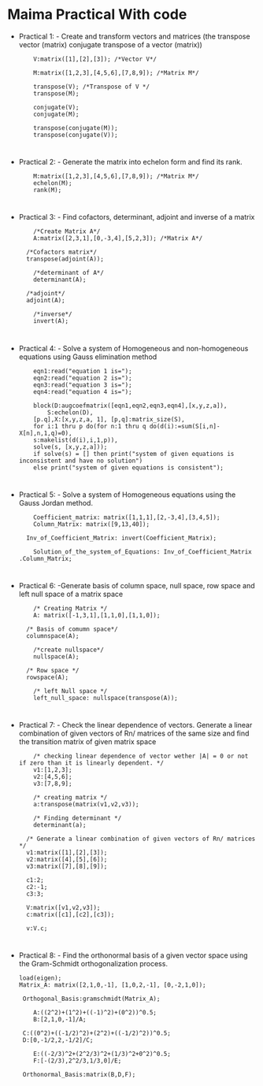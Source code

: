 # Maima Practical With code

* Practical 1: - Create and transform vectors and matrices (the transpose vector (matrix) conjugate transpose of a vector (matrix))

    ~~~
        V:matrix([1],[2],[3]); /*Vector V*/
    ~~~
    
    ~~~
        M:matrix([1,2,3],[4,5,6],[7,8,9]); /*Matrix M*/
    ~~~
    ~~~
        transpose(V); /*Transpose of V */
        transpose(M);
    ~~~
    ~~~
        conjugate(V);
        conjugate(M);
    ~~~
    ~~~
        transpose(conjugate(M));
        transpose(conjugate(V));
    ~~~

#

* Practical 2: - Generate the matrix into echelon form and find its rank.

    ~~~
        M:matrix([1,2,3],[4,5,6],[7,8,9]); /*Matrix M*/
        echelon(M);
        rank(M);
    ~~~

#

* Practical 3: - Find cofactors, determinant, adjoint and inverse of a matrix

    ~~~
        /*Create Matrix A*/
        A:matrix([2,3,1],[0,-3,4],[5,2,3]); /*Matrix A*/
    ~~~
        /*Cofactors matrix*/
        transpose(adjoint(A));
    ~~~
        /*determinant of A*/
        determinant(A);
    ~~~    
        /*adjoint*/
        adjoint(A);
    ~~~
        /*inverse*/
        invert(A);
    ~~~

#

* Practical 4: - Solve a system of Homogeneous and non-homogeneous equations using Gauss elimination method
    ~~~
        eqn1:read("equation 1 is=");
        eqn2:read("equation 2 is=");
        eqn3:read("equation 3 is=");
        eqn4:read("equation 4 is=");

        block(D:augcoefmatrix([eqn1,eqn2,eqn3,eqn4],[x,y,z,a]), 
            S:echelon(D),
        [p.q],X:[x,y,z,a, 1], [p,q]:matrix_size(S),
        for i:1 thru p do(for n:1 thru q do(d(i):=sum(S[i,n]-X[n],n,1,q)=0),
        s:makelist(d(i),i,1,p)),
        solve(s, [x,y,z,a]));
        if solve(s) = [] then print("system of given equations is inconsistent and have no solution") 
        else print("system of given equations is consistent");
    ~~~



#

* Practical 5: - Solve a system of Homogeneous equations using the Gauss Jordan method.

    ~~~
        Coefficient_matrix: matrix([1,1,1],[2,-3,4],[3,4,5]);
        Column_Matrix: matrix([9,13,40]);
    ~~~
        Inv_of_Coefficient_Matrix: invert(Coefficient_Matrix);
    ~~~
        Solution_of_the_system_of_Equations: Inv_of_Coefficient_Matrix .Column_Matrix;
    ~~~

#

* Practical 6: -Generate basis of column space, null space, row space and left null space of a matrix space

    ~~~
        /* Creating Matrix */
        A: matrix([-1,3,1],[1,1,0],[1,1,0]);
    ~~~
        /* Basis of comumn space*/
        columnspace(A);
    ~~~
        /*create nullspace*/
        nullspace(A); 
    ~~~
        /* Row space */
        rowspace(A);
    ~~~
        /* left Null space */
        left_null_space: nullspace(transpose(A));
    ~~~

#

* Practical 7: - Check the linear dependence of vectors. Generate a linear combination of given vectors of Rn/ matrices of the same size and find the transition matrix of given matrix space

    ~~~
        /* checking linear dependence of vector wether |A| = 0 or not if zero than it is linearly dependent. */
        v1:[1,2,3];
        v2:[4,5,6];
        v3:[7,8,9];

        /* creating matrix */
        a:transpose(matrix(v1,v2,v3));

        /* Finding determinant */
        determinant(a);
    ~~~
        /* Generate a linear combination of given vectors of Rn/ matrices */
        v1:matrix([1],[2],[3]);
        v2:matrix([4],[5],[6]);
        v3:matrix([7],[8],[9]);

        c1:2;
        c2:-1;
        c3:3;

        V:matrix([v1,v2,v3]);
        c:matrix([c1],[c2],[c3]);

        v:V.c;


#

*  Practical 8: - Find the orthonormal basis of a given vector space using the Gram-Schmidt orthogonalization process.

    ~~~
    load(eigen);
    Matrix_A: matrix([2,1,0,-1], [1,0,2,-1], [0,-2,1,0]);
    ~~~
        Orthogonal_Basis:gramschmidt(Matrix_A);
    ~~~
        A:((2^2)+(1^2)+((-1)^2)+(0^2))^0.5;
        B:[2,1,0,-1]/A;
    ~~~
        C:((0^2)+((-1/2)^2)+(2^2)+((-1/2)^2))^0.5;
        D:[0,-1/2,2,-1/2]/C;
    ~~~
        E:((-2/3)^2+(2^2/3)^2+(1/3)^2+0^2)^0.5; 
        F:[-(2/3),2^2/3,1/3,0]/E;
    ~~~
        Orthonormal_Basis:matrix(B,D,F);

